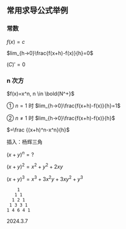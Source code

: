 ## 常用求导公式举例

### 常数

$f(x)=c$

$lim_{h→0}\frac{f(x+h)-f(x)}{h}=0$

$(C)'=0$

### n 次方

$f(x)=x^n, n \in \bold{N^+}$

① $n=1$ 时 $lim_{h→0}\frac{f(x+h)-f(x)}{h}=1$

② $n\ne 1$ 时 $lim_{h→0}\frac{f(x+h)-f(x)}{h}$

$=\frac {(x+h)^n-x^n}{h}$

插入：杨辉三角

$(x+y)^n=?$

$(x+y)^2=x^2+y^2+2xy$

$(x+y)^3=x^3+3x^2y+3xy^2+y^3$

```
    1
   1 1
  1 2 1
 1 3 3 1
1 4 6 4 1
```

2024.3.7